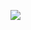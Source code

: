 <a href="버튼을 눌렀을 때 이동할 링크" target="_blank"><img src="https://img.shields.io/badge/iOS-000000?style=for-the-badge&logo=iOS&logoColor=white"/></a>

<!--
**kvngwxxk/kvngwxxk** is a ✨ _special_ ✨ repository because its `README.md` (this file) appears on your GitHub profile.

Here are some ideas to get you started:

- 🔭 I’m currently working on ...
- 🌱 I’m currently learning ...
- 👯 I’m looking to collaborate on ...
- 🤔 I’m looking for help with ...
- 💬 Ask me about ...
- 📫 How to reach me: ...
- 😄 Pronouns: ...
- ⚡ Fun fact: ...
-->
